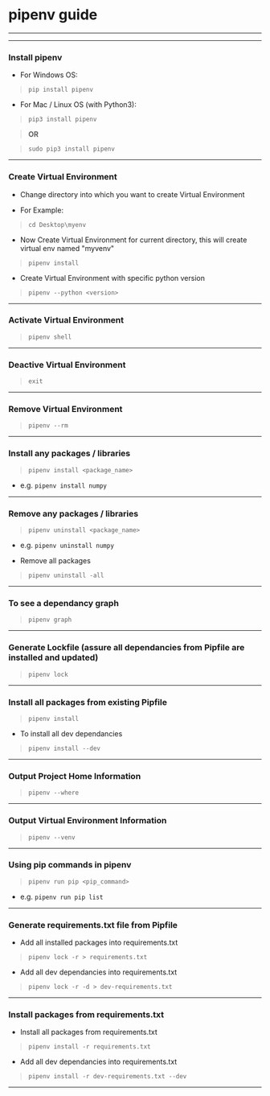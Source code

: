 # pipenv guide

---
---

### Install pipenv
* For Windows OS:
>`pip install pipenv`

* For Mac / Linux OS (with Python3):
>`pip3 install pipenv`

>**OR**

>`sudo pip3 install pipenv`

---

### Create Virtual Environment
* Change directory into which you want to create Virtual Environment

* For Example:

>`cd Desktop\myenv`

* Now Create Virtual Environment for current directory, this will create virtual env named "myvenv"
>`pipenv install`

* Create Virtual Environment with specific python version
>`pipenv --python <version>`

---

### Activate Virtual Environment
>`pipenv shell`

---

### Deactive Virtual Environment
>`exit`

---

### Remove Virtual Environment
>`pipenv --rm`

---

### Install any packages / libraries
>`pipenv install <package_name>`
* e.g. `pipenv install numpy`

---

### Remove any packages / libraries
>`pipenv uninstall <package_name>`
* e.g. `pipenv uninstall numpy`

* Remove all packages
>`pipenv uninstall -all`

---

### To see a dependancy graph
>`pipenv graph`

---

### Generate Lockfile (assure all dependancies from Pipfile are installed and updated)
>`pipenv lock`

---

### Install all packages from existing Pipfile
>`pipenv install`

* To install all dev dependancies
>`pipenv install --dev`

---

### Output Project Home Information
>`pipenv --where`

---

### Output Virtual Environment Information
>`pipenv --venv`

---

### Using pip commands in pipenv
>`pipenv run pip <pip_command>`

* e.g. `pipenv run pip list`

---

### Generate requirements.txt file from Pipfile
* Add all installed packages into requirements.txt
>`pipenv lock -r > requirements.txt`

* Add all dev dependancies into requirements.txt
>`pipenv lock -r -d > dev-requirements.txt`

---

### Install packages from requirements.txt
* Install all packages from requirements.txt
>`pipenv install -r requirements.txt`

* Add all dev dependancies into requirements.txt
>`pipenv install -r dev-requirements.txt --dev`

---
